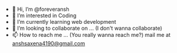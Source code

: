 - 👋 Hi, I’m @foreveransh
- 👀 I’m interested in Coding
- 🌱 I’m currently learning web development
- 💞️ I’m looking to collaborate on ... (I don't wanna collaborate)
- 📫 How to reach me ... (You really wanna reach me?) mail me at anshsaxena4190@gmail.com

<!---
ansh4190/ansh4190 is a ✨ special ✨ repository because its `README.md` (this file) appears on your GitHub profile.
You can click the Preview link to take a look at your changes.
--->
